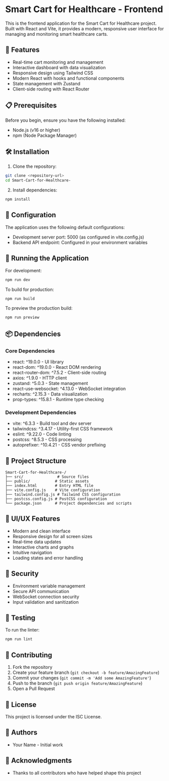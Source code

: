 # Smart Cart for Healthcare - Frontend

This is the frontend application for the Smart Cart for Healthcare project. Built with React and Vite, it provides a modern, responsive user interface for managing and monitoring smart healthcare carts.

## 🚀 Features

- Real-time cart monitoring and management
- Interactive dashboard with data visualization
- Responsive design using Tailwind CSS
- Modern React with hooks and functional components
- State management with Zustand
- Client-side routing with React Router

## 📋 Prerequisites

Before you begin, ensure you have the following installed:
- Node.js (v16 or higher)
- npm (Node Package Manager)

## 🛠️ Installation

1. Clone the repository:
```bash
git clone <repository-url>
cd Smart-Cart-for-Healthcare-
```

2. Install dependencies:
```bash
npm install
```

## 🔧 Configuration

The application uses the following default configurations:
- Development server port: 5000 (as configured in vite.config.js)
- Backend API endpoint: Configured in your environment variables

## 🚀 Running the Application

For development:
```bash
npm run dev
```

To build for production:
```bash
npm run build
```

To preview the production build:
```bash
npm run preview
```

## 📦 Dependencies

### Core Dependencies
- react: ^19.0.0 - UI library
- react-dom: ^19.0.0 - React DOM rendering
- react-router-dom: ^7.5.2 - Client-side routing
- axios: ^1.9.0 - HTTP client
- zustand: ^5.0.3 - State management
- react-use-websocket: ^4.13.0 - WebSocket integration
- recharts: ^2.15.3 - Data visualization
- prop-types: ^15.8.1 - Runtime type checking

### Development Dependencies
- vite: ^6.3.3 - Build tool and dev server
- tailwindcss: ^3.4.17 - Utility-first CSS framework
- eslint: ^9.22.0 - Code linting
- postcss: ^8.5.3 - CSS processing
- autoprefixer: ^10.4.21 - CSS vendor prefixing

## 📁 Project Structure

```
Smart-Cart-for-Healthcare-/
├── src/               # Source files
├── public/           # Static assets
├── index.html        # Entry HTML file
├── vite.config.js    # Vite configuration
├── tailwind.config.js # Tailwind CSS configuration
├── postcss.config.js # PostCSS configuration
└── package.json      # Project dependencies and scripts
```

## 🎨 UI/UX Features

- Modern and clean interface
- Responsive design for all screen sizes
- Real-time data updates
- Interactive charts and graphs
- Intuitive navigation
- Loading states and error handling

## 🔐 Security

- Environment variable management
- Secure API communication
- WebSocket connection security
- Input validation and sanitization

## 🧪 Testing

To run the linter:
```bash
npm run lint
```

## 🤝 Contributing

1. Fork the repository
2. Create your feature branch (`git checkout -b feature/AmazingFeature`)
3. Commit your changes (`git commit -m 'Add some AmazingFeature'`)
4. Push to the branch (`git push origin feature/AmazingFeature`)
5. Open a Pull Request

## 📝 License

This project is licensed under the ISC License.

## 👥 Authors

- Your Name - Initial work

## 🙏 Acknowledgments

- Thanks to all contributors who have helped shape this project
